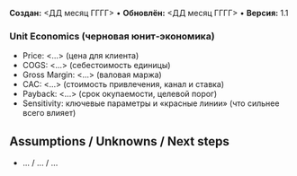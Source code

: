 **Создан:** <ДД месяц ГГГГ> • **Обновлён:** <ДД месяц ГГГГ> • **Версия:** 1.1

### Unit Economics (черновая юнит‑экономика)

- Price: <...> (цена для клиента)
- COGS: <...> (себестоимость единицы)
- Gross Margin: <...> (валовая маржа)
- CAC: <...> (стоимость привлечения, канал и ставка)
- Payback: <...> (срок окупаемости, целевой порог)
- Sensitivity: ключевые параметры и «красные линии» (что сильнее всего влияет)

## Assumptions / Unknowns / Next steps
- ... / ... / ...
